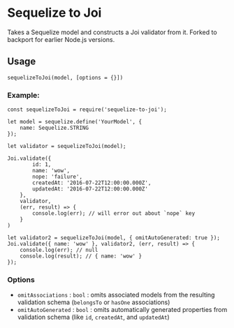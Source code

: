 # Sequelize to Joi

Takes a Sequelize model and constructs a Joi validator from it. Forked to backport for earlier Node.js versions.

## Usage

```
sequelizeToJoi(model, [options = {}])
```

### Example:

```
const sequelizeToJoi = require('sequelize-to-joi');

let model = sequelize.define('YourModel', {
    name: Sequelize.STRING
});

let validator = sequelizeToJoi(model);

Joi.validate({
        id: 1,
        name: 'wow',
        nope: 'failure',
        createdAt: '2016-07-22T12:00:00.000Z',
        updatedAt: '2016-07-22T12:00:00.000Z'
    },
    validator,
    (err, result) => {
        console.log(err); // will error out about `nope` key
    }
)

let validator2 = sequelizeToJoi(model, { omitAutoGenerated: true });
Joi.validate({ name: 'wow' }, validator2, (err, result) => {
    console.log(err); // null
    console.log(result); // { name: 'wow' }
});
```

### Options

* `omitAssociations` : `bool` : omits associated models from the resulting validation schema (`belongsTo` or `hasOne` associations)
* `omitAutoGenerated` : `bool` : omits automatically generated properties from validation schema (like `id`, `createdAt`, and `updatedAt`)
